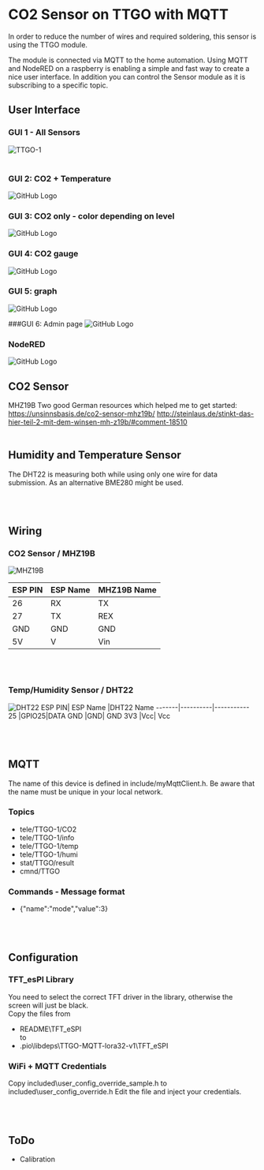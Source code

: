 # CO2 Sensor on TTGO with MQTT
In order to reduce the number of wires and required soldering, this sensor is using the TTGO module.

The module is connected via MQTT to the home automation.
Using MQTT and NodeRED on a raspberry is enabling a simple and fast way to create a nice user interface.
In addition you can control the Sensor module as it is subscribing to a specific topic.

## User Interface
### GUI 1 - All Sensors
![TTGO-1](images/TTGO-1.jpg)
<br><br>
### GUI 2: CO2 + Temperature
![GitHub Logo](images/TTGO-2.jpg)
<br>
### GUI 3: CO2 only - color depending on level
![GitHub Logo](/images/TTGO-3.jpg)

### GUI 4: CO2 gauge
![GitHub Logo](images/TTGO-4.jpg)

### GUI 5: graph
![GitHub Logo](./images/TTGO-5.jpg)

###GUI 6: Admin page
![GitHub Logo](./images/TTGO-6.jpg)

### NodeRED
![GitHub Logo](./images/TTGO-NodeRED.png)


## CO2 Sensor
MHZ19B
Two good German resources which helped me to get started:
https://unsinnsbasis.de/co2-sensor-mhz19b/
http://steinlaus.de/stinkt-das-hier-teil-2-mit-dem-winsen-mh-z19b/#comment-18510
<br><br>
## Humidity and Temperature Sensor
The DHT22 is measuring both while using only one wire for data submission. As an alternative BME280 might be used.

<br><br>
## Wiring
### CO2 Sensor / MHZ19B
![MHZ19B](./images/TTGO-MHZ19B-PIN.png)

ESP PIN| ESP Name |MHZ19B Name
-------|----------|-----------
26	|RX|	TX
27	|TX|	REX
GND	|GND|	GND
5V	|V| Vin
<br><br>
### Temp/Humidity Sensor / DHT22
![DHT22](./images/TTGO-DHT22-PIN.png)
ESP PIN| ESP Name |DHT22 Name
-------|----------|-----------
25	|GPIO25|DATA
GND	|GND|	GND
3V3	|Vcc| Vcc



<br><br>
## MQTT
The name of this device is defined in include/myMqttClient.h.
Be aware that the name must be unique in your local network.
### Topics
- tele/TTGO-1/CO2
- tele/TTGO-1/info
- tele/TTGO-1/temp
- tele/TTGO-1/humi
- stat/TTGO/result
- cmnd/TTGO
### Commands - Message format
- {"name":"mode","value":3}

<br><br>
## Configuration
### TFT_esPI Library
You need to select the correct TFT driver in the library, otherwise the screen will just be black.<br>
Copy the files from 
- README\TFT_eSPI 
<br>to <br>
- .pio\libdeps\TTGO-MQTT-lora32-v1\TFT_eSPI

### WiFi + MQTT Credentials
Copy included\user_config_override_sample.h to included\user_config_override.h
Edit the file and inject your credentials.

<br><br>
## ToDo
- Calibration   
